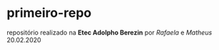 # primeiro-repo
repositório realizado na **Etec Adolpho Berezin** 
por _Rafaela_ e _Matheus_ 20.02.2020